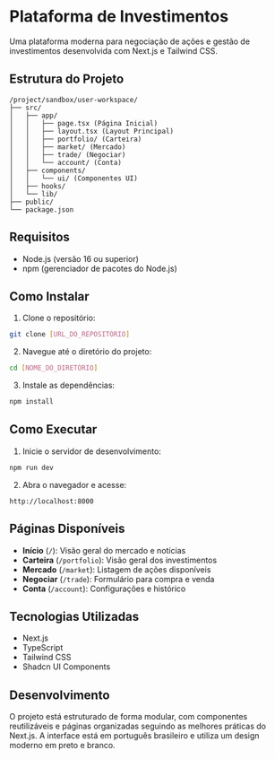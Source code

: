# Plataforma de Investimentos

Uma plataforma moderna para negociação de ações e gestão de investimentos desenvolvida com Next.js e Tailwind CSS.

## Estrutura do Projeto

```
/project/sandbox/user-workspace/
├── src/
│   ├── app/
│   │   ├── page.tsx (Página Inicial)
│   │   ├── layout.tsx (Layout Principal)
│   │   ├── portfolio/ (Carteira)
│   │   ├── market/ (Mercado)
│   │   ├── trade/ (Negociar)
│   │   └── account/ (Conta)
│   ├── components/
│   │   └── ui/ (Componentes UI)
│   ├── hooks/
│   └── lib/
├── public/
└── package.json
```

## Requisitos

- Node.js (versão 16 ou superior)
- npm (gerenciador de pacotes do Node.js)

## Como Instalar

1. Clone o repositório:
```bash
git clone [URL_DO_REPOSITÓRIO]
```

2. Navegue até o diretório do projeto:
```bash
cd [NOME_DO_DIRETÓRIO]
```

3. Instale as dependências:
```bash
npm install
```

## Como Executar

1. Inicie o servidor de desenvolvimento:
```bash
npm run dev
```

2. Abra o navegador e acesse:
```
http://localhost:8000
```

## Páginas Disponíveis

- **Início** (`/`): Visão geral do mercado e notícias
- **Carteira** (`/portfolio`): Visão geral dos investimentos
- **Mercado** (`/market`): Listagem de ações disponíveis
- **Negociar** (`/trade`): Formulário para compra e venda
- **Conta** (`/account`): Configurações e histórico

## Tecnologias Utilizadas

- Next.js
- TypeScript
- Tailwind CSS
- Shadcn UI Components

## Desenvolvimento

O projeto está estruturado de forma modular, com componentes reutilizáveis e páginas organizadas seguindo as melhores práticas do Next.js. A interface está em português brasileiro e utiliza um design moderno em preto e branco.
